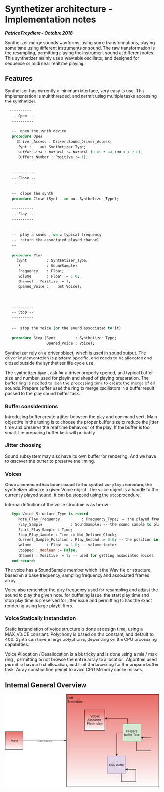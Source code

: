 # Synthetizer architecture - Implementation notes

***Patrice Freydiere - Octobre 2018***

Synthetizer merge sounds wavforms, using some transformations, playing some tune using different instruments or sound. The raw transformation is the resampling, permitting playing the instrument sound at different notes. This synthetizer mainly use a wavtable oscillator, and designed for sequence or midi near realtime playing.

## Features

Synthetiser has currently a minimum interface, very easy to use. This implementation is multithreaded, and permit using multiple tasks accessing the synthetizer.

```Pascal
  ----------
   -- Open --
   ----------
   
   --  open the synth device
   procedure Open
     (Driver_Access : Driver.Sound_Driver_Access;
      Synt :    out Synthetizer_Type;
      Buffer_Size : Natural := Natural (0.05 * 44_100.0 / 2.0);
      Buffers_Number : Positive := 1);

   
   -----------
   -- Close --
   -----------
   
   --  close the synth
   procedure Close (Synt : in out Synthetizer_Type);

   ----------
   -- Play --
   ----------

   --
   --  play a sound , on a typical frequency
   --  return the associated played channel
   --

   procedure Play
     (Synt         : Synthetizer_Type;
      S            : SoundSample;
      Frequency    : Float;
      Volume       : Float := 1.0;
      Channel : Positive := 1;
      Opened_Voice :    out Voice);



   ----------
   -- Stop --
   ----------

   --  stop the voice (or the sound associated to it)

   procedure Stop (Synt         : Synthetizer_Type;
                   Opened_Voice : Voice);

```

Synthetizer rely on a driver object, which is used in sound output. The driver implementation is platform specific, and needs to be allocated and closed outside the synthetizer life cycle use. 

The synthetizer `Open` , ask for a driver properly opened, and typical buffer size and number, used for playin and ahead of playing preparation. The buffer ring is needed to lean the processing time to create the merge of all sounds. Prepare buffer used the ring to merge oscillators in a buffer result passed to the play sound buffer task.

### Buffer considerations

Introducing buffer create a jitter between the play and command sent. Main objective in the tuning is to choose the proper buffer size to reduce the jitter time and preserve the real time behaviour of the play. If the buffer is too small, the preparing buffer task will probably

### Jitter choosing

Sound subsystem may also have its own buffer for rendering. And we have to discover the buffer to preserve the timing. 

### Voices

Once a command has been issued to the synthetizer `play` procedure, the synthetizer allocate a given Voice object. The voice object is a handle to the currently played sound, it can be stopped using the `stop`procedure. 

Internal definition of the voice structure is as below :

```pascal
   type Voice_Structure_Type is record
      Note_Play_Frequency          : Frequency_Type; -- the played frequency
      Play_Sample             : SoundSample; -- the sound sample to play
      Start_Play_Sample : Time;
      Stop_Play_Sample : Time := Not_Defined_Clock;
      Current_Sample_Position : Play_Second := 0.0; -- the position in second
      Volume       : Float := 1.0; -- volume factor
      Stopped : Boolean := False;
      Channel : Positive := 1; -- used for getting associated voices
   end record;
```

The voice has a SoundSample member which it the Wav file or structure, based on a base frequency, sampling frequency and associated frames array. 

Voice also remember the play frequency used for resampling and adjust the sound to play the given note. for buffering issue, the start play time and stop play time is preserved for jitter issue and permitting to has the exact rendering using large playbuffers.

### Voice Statically instanciation

Static instanciation of voice structure is done at design time, using a MAX_VOICE constant. Polyphony is based on this constant, and default to 400. Synth can have a large polyphonie, depending on the CPU processing capabilities. 

Voice Allocation / Desallocation is a bit tricky and is done using a min / max ring , permitting to not browse the entire array to allocation. Algorithm used permit to have a fast allocation, and limit the browsing for the prepare buffer task. Array construction permit to avoid CPU Memory cache misses. 



## Internal General Overview



 ![](schema.png)







